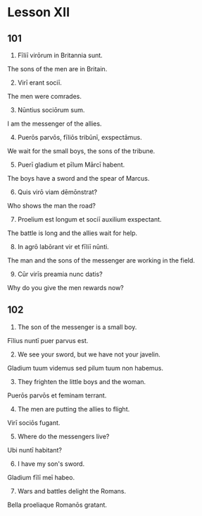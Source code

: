 # Lesson XII

## 101

1. Fīliī virōrum in Britannia sunt.

The sons of the men are in Britain.

2. Virī erant sociī.

The men were comrades.

3. Nūntius sociōrum sum.

I am the messenger of the allies.

4. Puerōs parvōs, fīliōs tribūnī, exspectāmus.

We wait for the small boys, the sons of the tribune.

5. Puerī gladium et pīlum Mārcī habent.

The boys have a sword and the spear of Marcus.

6. Quis virō viam dēmōnstrat?

Who shows the man the road?

7. Proelium est longum et sociī auxilium exspectant.

The battle is long and the allies wait for help.

8. In agrō labōrant vir et fīliī nūnti.

The man and the sons of the messenger are working in the field.

9. Cūr virīs preamia nunc datis?

Why do you give the men rewards now?

## 102

1. The son of the messenger is a small boy.

Fīlius nuntī puer parvus est.

2. We see your sword, but we have not your javelin.

Gladium tuum videmus sed pilum tuum non habemus.

3. They frighten the little boys and the woman.

Puerōs parvōs et feminam terrant.

4. The men are putting the allies to flight.

Virī sociōs fugant.

5. Where do the messengers live?

Ubi nuntī habitant?

6. I have my son's sword.

Gladium fīlī meī habeo.

7. Wars and battles delight the Romans.

Bella proeliaque Romanōs gratant.
